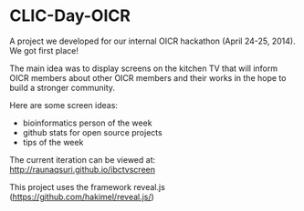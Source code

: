 CLIC-Day-OICR
=============

A project we developed for our internal OICR hackathon (April 24-25, 2014). We got first place!

The main idea was to display screens on the kitchen TV that will inform OICR members about other OICR members and their works in the hope to build a stronger community.

Here are some screen ideas:
- bioinformatics person of the week
- github stats for open source projects
- tips of the week

The current iteration can be viewed at:
http://raunaqsuri.github.io/ibctvscreen

This project uses the framework reveal.js (https://github.com/hakimel/reveal.js/)
